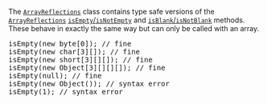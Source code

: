 The [`ArrayReflections`](apidocs/shiver/me/timbers/ArrayChecks.html) class contains type safe versions of the
[`ArrayReflections`](apidocs/shiver/me/timbers/ArrayReflections.html)
[`isEmpty`/`isNotEmpty`](ArrayReflections.html#isEmptyObject:booleanisNotEmptyObject:boolean) and
[`isBlank`/`isNotBlank`](ArrayReflections.html#isBlankObject:booleanisNotBlankObject:boolean) methods.
These behave in exactly the same way but can only be called with an array.

<pre class="source">
<span class="methodName">isEmpty</span><span class="parentheses">(</span>new byte[0]<span class="parentheses">)</span>; <span class="comment">// fine</span>
<span class="methodName">isEmpty</span><span class="parentheses">(</span>new char[3][]<span class="parentheses">)</span>; <span class="comment">// fine</span>
<span class="methodName">isEmpty</span><span class="parentheses">(</span>new short[3][][]<span class="parentheses">)</span>; <span class="comment">// fine</span>
<span class="methodName">isEmpty</span><span class="parentheses">(</span>new Object[3][][][]<span class="parentheses">)</span>; <span class="comment">// fine</span>
<span class="methodName">isEmpty</span><span class="parentheses">(</span>null<span class="parentheses">)</span>; <span class="comment">// fine</span>
<span class="methodName">isEmpty</span><span class="parentheses">(</span>new Object<span class="parentheses">())</span>; <span class="comment">// syntax error</span>
<span class="methodName">isEmpty</span><span class="parentheses">(</span>1<span class="parentheses">)</span>; <span class="comment">// syntax error</span>
</pre>